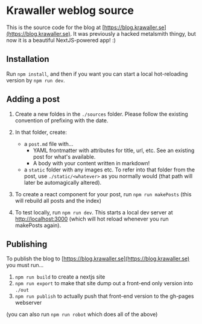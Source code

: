 # Krawaller weblog source

This is the source code for the blog at [https://blog.krawaller.se](https://blog.krawaller.se). It was previously a hacked metalsmith thingy, but now it is a beautiful NextJS-powered app! :)

## Installation

Run `npm install`, and then if you want you can start a local hot-reloading version by `npm run dev`.

## Adding a post

1. Create a new foldes in the `./sources` folder. Please follow the existing convention of prefixing with the date.

1. In that folder, create:

   - a `post.md` file with...
     - YAML frontmatter with attributes for title, url, etc. See an existing post for what's available.
     - A body with your content written in markdown!
   - a `static` folder with any images etc. To refer into that folder from the post, use `./static/<whatever>` as you normally would (that path will later be automagically altered).

1. To create a react component for your post, run `npm run makePosts` (this will rebuild all posts and the index)

1. To test locally, run `npm run dev`. This starts a local dev server at [http://localhost:3000](http://localhost:3000) (which will hot reload whenever you run makePosts again).

## Publishing

To publish the blog to [https://blog.krawaller.se](https://blog.krawaller.se) you must run...

1. `npm run build` to create a nextjs site
1. `npm run export` to make that site dump out a front-end only version into `./out`
1. `npm run publish` to actually push that front-end version to the gh-pages webserver

(you can also run `npm run robot` which does all of the above)
